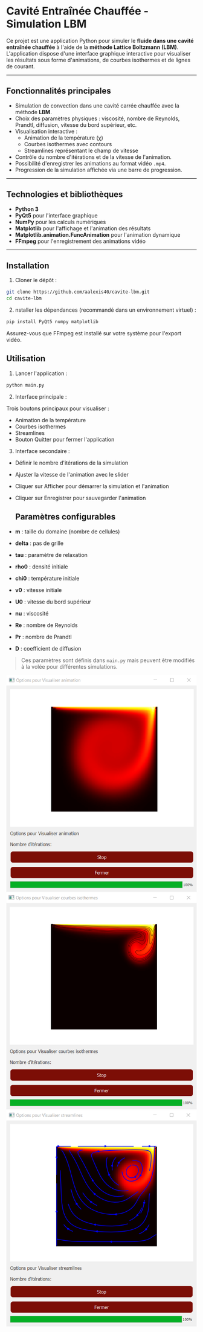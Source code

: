 # Cavité Entraînée Chauffée - Simulation LBM 

Ce projet est une application Python pour simuler le **fluide dans une cavité entraînée chauffée** à l'aide de la **méthode Lattice Boltzmann (LBM)**.  
L'application dispose d'une interface graphique interactive pour visualiser les résultats sous forme d'animations, de courbes isothermes et de lignes de courant.

---

## Fonctionnalités principales

- Simulation de convection dans une cavité carrée chauffée avec la méthode **LBM**.  
- Choix des paramètres physiques : viscosité, nombre de Reynolds, Prandtl, diffusion, vitesse du bord supérieur, etc.  
- Visualisation interactive :
  - Animation de la température (χ)  
  - Courbes isothermes avec contours  
  - Streamlines représentant le champ de vitesse  
- Contrôle du nombre d'itérations et de la vitesse de l'animation.  
- Possibilité d'enregistrer les animations au format vidéo `.mp4`.  
- Progression de la simulation affichée via une barre de progression.  

---

## Technologies et bibliothèques

- **Python 3**  
- **PyQt5** pour l'interface graphique  
- **NumPy** pour les calculs numériques  
- **Matplotlib** pour l'affichage et l'animation des résultats  
- **Matplotlib.animation.FuncAnimation** pour l'animation dynamique  
- **FFmpeg** pour l'enregistrement des animations vidéo  

---

## Installation

1. Cloner le dépôt :

```bash
git clone https://github.com/aalexis40/cavite-lbm.git
cd cavite-lbm
```

2. nstaller les dépendances (recommandé dans un environnement virtuel) :

```bash
pip install PyQt5 numpy matplotlib
```

Assurez-vous que FFmpeg est installé sur votre système pour l'export vidéo.

## Utilisation

1. Lancer l'application :
```bash
python main.py
```

2. Interface principale :

Trois boutons principaux pour visualiser :

- Animation de la température
- Courbes isothermes
- Streamlines
- Bouton Quitter pour fermer l'application

3. Interface secondaire :

- Définir le nombre d'itérations de la simulation
- Ajuster la vitesse de l'animation avec le slider
- Cliquer sur Afficher pour démarrer la simulation et l'animation
- Cliquer sur Enregistrer pour sauvegarder l'animation

  ## Paramètres configurables

- **m** : taille du domaine (nombre de cellules)  
- **delta** : pas de grille  
- **tau** : paramètre de relaxation  
- **rho0** : densité initiale  
- **chi0** : température initiale  
- **v0** : vitesse initiale  
- **U0** : vitesse du bord supérieur  
- **nu** : viscosité  
- **Re** : nombre de Reynolds  
- **Pr** : nombre de Prandtl  
- **D** : coefficient de diffusion  

> Ces paramètres sont définis dans `main.py` mais peuvent être modifiés à la volée pour différentes simulations.

![Simulation de la cavité chauffée](images/visu1.png)
![Simulation de la cavité chauffée avec courbes isothermes](images/visu2.png)
![Simulation de la cavité chauffée avec streamlines](images/visu3.png)



